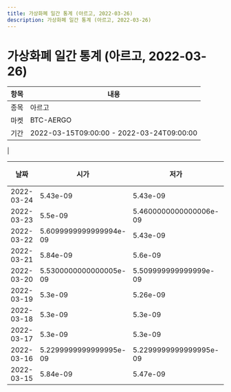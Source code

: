 ```yaml
---
title: 가상화폐 일간 통계 (아르고, 2022-03-26)
description: 가상화폐 일간 통계 (아르고, 2022-03-26)
---
```


가상화폐 일간 통계 (아르고, 2022-03-26)
===

|항목|내용|
|--|--|
|종목|아르고|
|마켓|BTC-AERGO|\i|종류|일 단위 캔들|
|기간|2022-03-15T09:00:00 - 2022-03-24T09:00:00
|

|날짜|시가|저가|고가|종가|비고|
|--|--|--|--|--|--|
|2022-03-24|5.43e-09|5.43e-09|5.509999999999999e-09|5.509999999999999e-09|    |
|2022-03-23|5.5e-09|5.4600000000000006e-09|5.5e-09|5.4600000000000006e-09|    |
|2022-03-22|5.6099999999999994e-09|5.43e-09|5.72e-09|5.5e-09|    |
|2022-03-21|5.84e-09|5.6e-09|5.84e-09|5.6099999999999994e-09|    |
|2022-03-20|5.5300000000000005e-09|5.509999999999999e-09|5.68e-09|5.64e-09|    |
|2022-03-19|5.3e-09|5.26e-09|5.3e-09|5.28e-09|    |
|2022-03-18|5.3e-09|5.3e-09|5.47e-09|5.32e-09|    |
|2022-03-17|5.3e-09|5.3e-09|5.3e-09|5.3e-09|    |
|2022-03-16|5.2299999999999995e-09|5.2299999999999995e-09|5.3e-09|5.3e-09|    |
|2022-03-15|5.84e-09|5.47e-09|5.84e-09|5.47e-09|    |
